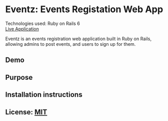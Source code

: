# Eventz: Events Registation Web App
Technologies used: Ruby on Rails 6  
[Live Application](https://google.com)

Eventz is an events registration web application built in Ruby on Rails, allowing admins to post events, and users to sign up for them.

## Demo

## Purpose


## Installation instructions

## License: [MIT](https://opensource.org/licenses/MIT)
